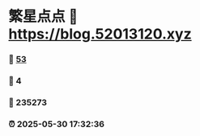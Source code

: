 # 繁星点点 :link: https://blog.52013120.xyz 
### :page_facing_up: [53](https://blog.52013120.xyz/tag.html) 
### :speech_balloon: 4 
### :hibiscus: 235273 
### :alarm_clock: 2025-05-30 17:32:36 
